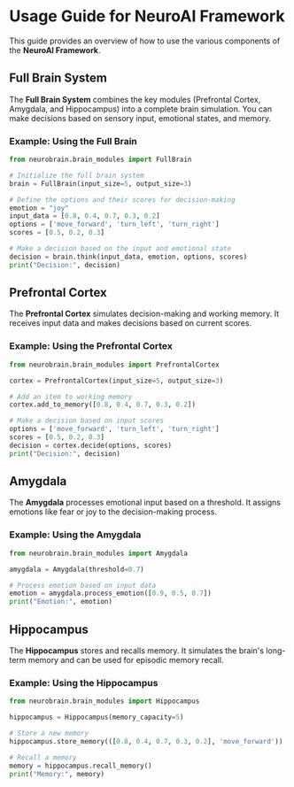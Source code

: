 
# Usage Guide for NeuroAI Framework

This guide provides an overview of how to use the various components of the **NeuroAI Framework**.

## Full Brain System

The **Full Brain System** combines the key modules (Prefrontal Cortex, Amygdala, and Hippocampus) into a complete brain simulation. You can make decisions based on sensory input, emotional states, and memory.

### Example: Using the Full Brain

```python
from neurobrain.brain_modules import FullBrain

# Initialize the full brain system
brain = FullBrain(input_size=5, output_size=3)

# Define the options and their scores for decision-making
emotion = "joy"
input_data = [0.8, 0.4, 0.7, 0.3, 0.2]
options = ['move_forward', 'turn_left', 'turn_right']
scores = [0.5, 0.2, 0.3]

# Make a decision based on the input and emotional state
decision = brain.think(input_data, emotion, options, scores)
print("Decision:", decision)
```

## Prefrontal Cortex

The **Prefrontal Cortex** simulates decision-making and working memory. It receives input data and makes decisions based on current scores.

### Example: Using the Prefrontal Cortex

```python
from neurobrain.brain_modules import PrefrontalCortex

cortex = PrefrontalCortex(input_size=5, output_size=3)

# Add an item to working memory
cortex.add_to_memory([0.8, 0.4, 0.7, 0.3, 0.2])

# Make a decision based on input scores
options = ['move_forward', 'turn_left', 'turn_right']
scores = [0.5, 0.2, 0.3]
decision = cortex.decide(options, scores)
print("Decision:", decision)
```

## Amygdala

The **Amygdala** processes emotional input based on a threshold. It assigns emotions like fear or joy to the decision-making process.

### Example: Using the Amygdala

```python
from neurobrain.brain_modules import Amygdala

amygdala = Amygdala(threshold=0.7)

# Process emotion based on input data
emotion = amygdala.process_emotion([0.9, 0.5, 0.7])
print("Emotion:", emotion)
```

## Hippocampus

The **Hippocampus** stores and recalls memory. It simulates the brain's long-term memory and can be used for episodic memory recall.

### Example: Using the Hippocampus

```python
from neurobrain.brain_modules import Hippocampus

hippocampus = Hippocampus(memory_capacity=5)

# Store a new memory
hippocampus.store_memory(([0.8, 0.4, 0.7, 0.3, 0.2], 'move_forward'))

# Recall a memory
memory = hippocampus.recall_memory()
print("Memory:", memory)
```
